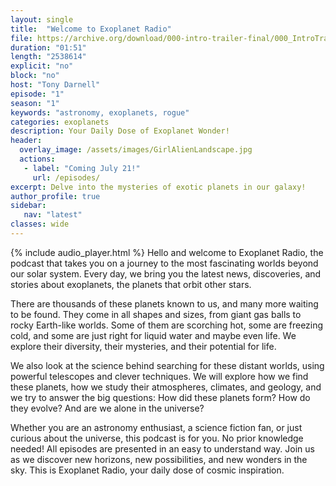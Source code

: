 ```yaml
---
layout: single
title:  "Welcome to Exoplanet Radio"
file: https://archive.org/download/000-intro-trailer-final/000_IntroTrailer_final.mp3
duration: "01:51"
length: "2538614"
explicit: "no"
block: "no"
host: "Tony Darnell"
episode: "1"
season: "1"
keywords: "astronomy, exoplanets, rogue"
categories: exoplanets
description: Your Daily Dose of Exoplanet Wonder!
header:
  overlay_image: /assets/images/GirlAlienLandscape.jpg
  actions:
   - label: "Coming July 21!"
     url: /episodes/
excerpt: Delve into the mysteries of exotic planets in our galaxy!
author_profile: true
sidebar: 
   nav: "latest"
classes: wide
---
```


{% include audio_player.html %} 
Hello and welcome to Exoplanet Radio, the podcast that takes you on a journey to the most fascinating worlds beyond our solar system. Every day, we bring you the latest news, discoveries, and stories about exoplanets, the planets that orbit other stars. 

There are thousands of these planets known to us, and many more waiting to be found. They come in all shapes and sizes, from giant gas balls to rocky Earth-like worlds. Some of them are scorching hot, some are freezing cold, and some are just right for liquid water and maybe even life. We explore their diversity, their mysteries, and their potential for life. 

We also look at the science behind searching for these distant worlds, using powerful telescopes and clever techniques. We will explore how we find these planets, how we study their atmospheres, climates, and geology, and we try to answer the big questions: How did these planets form? How do they evolve? And are we alone in the universe? 

Whether you are an astronomy enthusiast, a science fiction fan, or just curious about the universe, this podcast is for you. No prior knowledge needed! All episodes are presented in an easy to understand way.  Join us as we discover new horizons, new possibilities, and new wonders in the sky. This is Exoplanet Radio, your daily dose of cosmic inspiration.

